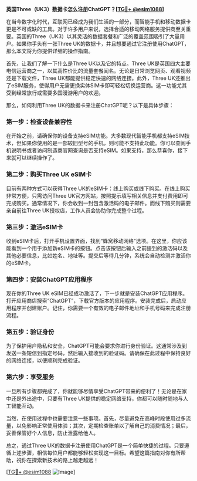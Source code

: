 **英国Three（UK3）数据卡怎么注册ChatGPT？[[TG💪+ @esim1088](https://t.me/s/esim1088)]**

在当今数字化时代，互联网已经成为我们生活的一部分，而智能手机和移动数据卡更是不可或缺的工具。对于许多用户来说，选择合适的移动网络服务提供商至关重要。英国的Three（UK3）以其灵活的数据套餐和广泛的覆盖范围吸引了大量用户。如果你手头有一张Three UK的数据卡，并且想要通过它注册使用ChatGPT，那么本文将为你提供详细的操作指南。

首先，让我们了解一下什么是Three UK以及它的特点。Three UK是英国四大主要电信运营商之一，以其高性价比的流量套餐闻名。无论是日常浏览网页、观看视频还是下载文件，Three UK都能提供稳定快速的网络连接。此外，Three UK还推出了eSIM服务，使得用户无需更换实体SIM卡即可轻松切换运营商。这一功能尤其受到经常旅行或需要多国漫游用户的欢迎。

那么，如何利用Three UK的数据卡来注册ChatGPT呢？以下是具体步骤：

### 第一步：检查设备兼容性

在开始之前，请确保你的设备支持eSIM功能。大多数现代智能手机都支持eSIM技术，但如果你使用的是一部较旧型号的手机，则可能不支持此功能。你可以查阅手机说明书或者访问制造商官网查询是否支持eSIM。如果支持，那么恭喜你，接下来就可以继续操作了。

### 第二步：购买Three UK eSIM卡

目前有两种方式可以获得Three UK的eSIM卡：线上购买或线下购买。在线上购买非常方便，只需访问Three UK官方网站，按照提示填写相关信息并支付费用即可完成购买。通常情况下，你会收到一封包含激活码的电子邮件。而线下购买则需要亲自前往Three UK授权店，工作人员会协助你完成整个过程。

### 第三步：激活eSIM卡

收到eSIM卡后，打开手机设置界面，找到“蜂窝移动网络”选项。在这里，你应该能看到一个用于添加新eSIM卡的按钮。点击该按钮后输入之前提到的激活码以及其他必要信息，比如姓名、地址等。提交后等待几分钟，系统会自动检测并激活你的eSIM卡。

### 第四步：安装ChatGPT应用程序

现在你的Three UK eSIM已经成功激活了，下一步就是安装ChatGPT应用程序。打开应用商店搜索“ChatGPT”，下载官方版本的应用程序。安装完成后，启动应用程序并创建账户。记住，你需要一个有效的电子邮件地址和手机号码来完成注册流程。

### 第五步：验证身份

为了保护用户隐私和安全，ChatGPT可能会要求你进行身份验证。这通常涉及到发送一条短信到指定号码，然后输入接收到的验证码。请确保在此过程中保持良好的网络连接，以便顺利完成验证。

### 第六步：享受服务

一旦所有步骤都完成了，你就能够尽情享受ChatGPT带来的便利了！无论是在家中还是外出途中，只要有Three UK提供的稳定网络支持，你都可以随时随地与人工智能互动。

当然，在使用过程中也需要注意一些事项。首先，尽量避免在高峰时段使用过多流量，以免影响正常使用体验；其次，定期检查账单以了解自己的消费情况；最后，妥善保管好个人信息，防止泄露给他人。

总之，通过Three UK的数据卡注册使用ChatGPT是一个简单快捷的过程。只要遵循上述步骤，相信每位用户都能够轻松实现这一目标。希望这篇指南对你有所帮助，祝你在探索新技术的路上越走越远！

[[TG💪+ @esim1088](https://t.me/s/esim1088) ![Image](https://i.postimg.cc/4NQfJmqS/Snipaste-2025-05-13-00-14-12.png)]